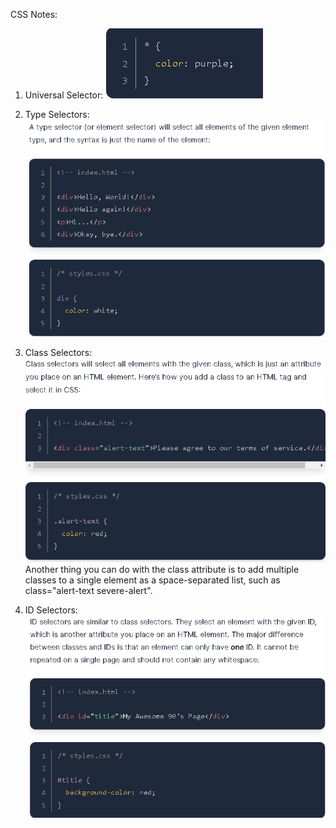 CSS Notes:
1. Universal Selector:
![alt text](image-2.png)

2. Type Selectors:
![alt text](image-3.png)

3. Class Selectors:
![alt text](image-4.png)
Another thing you can do with the class attribute is to add multiple classes to a single element as a space-separated list, such as class="alert-text severe-alert".

4. ID Selectors:
![alt text](image-5.png)

